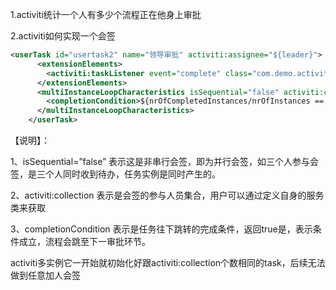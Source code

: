 1.activiti统计一个人有多少个流程正在他身上审批

2.activiti如何实现一个会签

```xml
<userTask id="usertask2" name="领导审批" activiti:assignee="${leader}">
      <extensionElements>
        <activiti:taskListener event="complete" class="com.demo.activiti.SignTaskListener"></activiti:taskListener>
      </extensionElements>
      <multiInstanceLoopCharacteristics isSequential="false" activiti:collection="${leaderList}" activiti:elementVariable="leader">
        <completionCondition>${nrOfCompletedInstances/nrOfInstances == 1}</completionCondition>
      </multiInstanceLoopCharacteristics>
    </userTask>
```

【说明】：

1、isSequential=”false” 表示这是非串行会签，即为并行会签，如三个人参与会签，是三个人同时收到待办，任务实例是同时产生的。

2、activiti:collection 表示是会签的参与人员集合，用户可以通过定义自身的服务类来获取

3、completionCondition 表示是任务往下跳转的完成条件，返回true是，表示条件成立，流程会跳至下一审批环节。

activiti多实例它一开始就初始化好跟activiti:collection个数相同的task，后续无法做到任意加人会签